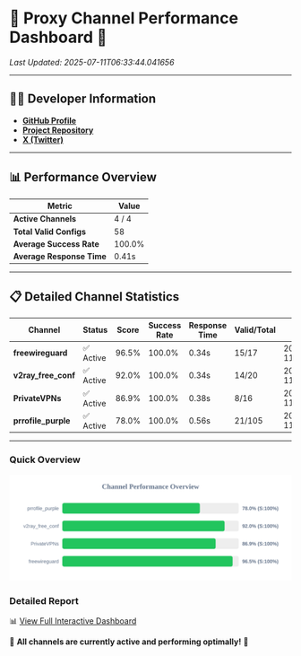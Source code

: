 # 🌟 Proxy Channel Performance Dashboard 🌟

_Last Updated: 2025-07-11T06:33:44.041656_

---

## 👩‍💻 Developer Information

- **[GitHub Profile](https://github.com/4n0nymou3)**  
- **[Project Repository](https://github.com/4n0nymou3/multi-proxy-config-fetcher)**  
- **[X (Twitter)](https://x.com/4n0nymou3)**  

---

## 📊 Performance Overview

| Metric                | Value       |
|-----------------------|-------------|
| **Active Channels**   | 4 / 4       |
| **Total Valid Configs** | 58          |
| **Average Success Rate** | 100.0%      |
| **Average Response Time** | 0.41s       |

---

## 📋 Detailed Channel Statistics

| Channel          | Status     | Score  | Success Rate | Response Time | Valid/Total | Last Success               |
|------------------|------------|--------|--------------|---------------|-------------|----------------------------|
| **freewireguard**  | ✅ Active  | 96.5%  | 100.0% | 0.34s         | 15/17       | 2025-07-11T06:33:44.040410 |
| **v2ray_free_conf**  | ✅ Active  | 92.0%  | 100.0% | 0.34s         | 14/20       | 2025-07-11T06:33:43.254765 |
| **PrivateVPNs**  | ✅ Active  | 86.9%  | 100.0% | 0.38s         | 8/16       | 2025-07-11T06:33:43.673737 |
| **prrofile_purple**  | ✅ Active  | 78.0%  | 100.0% | 0.56s         | 21/105       | 2025-07-11T06:33:42.787822 |

---

### Quick Overview
<div align="center">
  <a href="https://raw.githubusercontent.com/nullluser/NullRepo/refs/heads/main/assets/channel_stats_chart.svg">
    <img src="https://raw.githubusercontent.com/nullluser/NullRepo/refs/heads/main/assets/channel_stats_chart.svg" alt="Source Performance Statistics" width="800">
  </a>
</div>

### Detailed Report
📊 [View Full Interactive Dashboard](https://htmlpreview.github.io/?https://github.com/nullluser/NullRepo/blob/main/assets/performance_report.html)

🎉 **All channels are currently active and performing optimally!** 🎉

